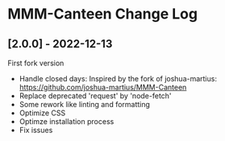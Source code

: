 # MMM-Canteen Change Log

## [2.0.0] - 2022-12-13

First fork version

- Handle closed days: Inspired by the fork of joshua-martius: <https://github.com/joshua-martius/MMM-Canteen>
- Replace deprecated 'request' by 'node-fetch'
- Some rework like linting and formatting
- Optimize CSS
- Optimze installation process
- Fix issues
